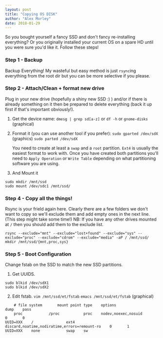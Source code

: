 ```yaml
---
layout: post
title: "Copying OS DISK"
author: "Alex Morley"
date: 2018-01-29
---
```


So you bought yourself a fancy SSD and don't fancy re-installing everything? Or you originally installed your current OS on a spare HD until you were sure you'd like it. Follow these steps!

### Step 1 - Backup
Backup Everything! My wasteful but easy method is just `rsync`ing everything from the root dir but you can be more selective if you please.

### Step 2 - Attach/Clean + format new drive
Plug in your new drive (hopefully a shiny new SSD :) ) and/or if there is already something on it then be prepared to delete everything (back it up first if that's important obviously!).

1. Get the device name:
    `dmesg | grep sd[a-z]`
    or `df -h`
    or `gnome-disks` (graphical)

2. Format it (you can use another tool if you prefer):
    `sudo gparted /dev/sdX` (graphics)
    `sudo parted /dev/sdX`

    You need to create at least a `swap` and a `root` partition. `Ext4` is usually the easiest format to work with. Once you have created both partitions you'll need to `Apply Operation` or `Write Table` depending on what partitioning software you are using.

3. And Mount it
```
sudo mkdir /mnt/ssd
sudo mount /dev/sdc1 /mnt/ssd/
```

### Step 4 - Copy all the things!
Rsync is your frield again here. Clearly there are a few folders we don't want to copy so we'll exclude them and add empty ones in the next line. (This step might take some time!)
NB: If you have any other drives mounted at `/` then you should add them to the exclude list.
```
rsync --exclude="mnt" --exclude="lost+found" --exclude="sys" --exclude="proc" --exclude="cdrom" --exclude="media" -aP / /mnt/ssd/
mkdir /mnt/ssd/{mnt,proc,sys}
```

### Step 5 - Boot Configuration
Change fstab on the SSD to match the new SSD partitions.

1. Get UUIDS.
```
sudo blkid /dev/sdX1
sudo blkid /dev/sdX2
```

2. Edit fstab.
`vim /mnt/ssd/et/fstab`
`emacs /mnt/ssd/et/fstab` (graphical)

```fstab
    # file system       mount point type    options                     dump    pass
    proc            /proc           proc    nodev,noexec,nosuid             0       0
UUID=XXX    /               ext4    discard,noatime,nodiratime,errors=remount-ro    0       1
UUID=XXX    none            swap    sw
```


